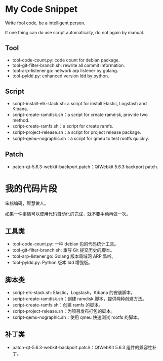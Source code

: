 # My Code Snippet
Write fool code, be a intelligent person.

If one thing can do use script automatically, do not again by manual.

## Tool
- tool-code-count.py: code count for debian package.
- tool-git-filter-branch.sh: rewrite all commit information.
- tool-arp-listener.go: network arp listener by golang.
- tool-pyldd.py: enhanced version ldd by python.

## Script
- script-install-elk-stack.sh: a script for install Elastic, Logstash and Kibana.
- script-create-ramdisk.sh：a script for create ramdisk, provide two method.
- script-create-ramfs.sh：a script for create ramfs.
- script-project-release.sh：a script for project release package.
- script-qemu-nographic.sh：a script for qmeu to test rootfs quickly.

## Patch
- patch-qt-5.6.3-webkit-backport.patch：QtWebkit 5.6.3 backport patch.

# 我的代码片段
笨拙编码，智慧做人。

如果一件事情可以使用代码自动化的完成，就不要手动再做一次。


## 工具类
- tool-code-count.py: 一种 debian 包的代码统计工具。
- tool-git-filter-branch.sh: 重写 Git 提交历史的脚本。
- tool-arp-listener.go: Golang 版本局域网 ARP 监听。
- tool-pyldd.py: Python 版本 ldd 增强版。

## 脚本类
- script-elk-stack.sh: Elastic，Logstash，Kibana 的安装脚本。
- script-create-ramdisk.sh：创建 ramdisk 脚本，提供两种创建方法。
- script-create-ramfs.sh：创建 ramfs 的脚本。
- script-project-release.sh：为项目发布打包的脚本。
- script-qemu-nographic.sh：使用 qmeu 快速测试 rootfs 的脚本。

## 补丁类
- patch-qt-5.6.3-webkit-backport.patch：QtWebKit 5.6.3 组件的兼容性补丁。
